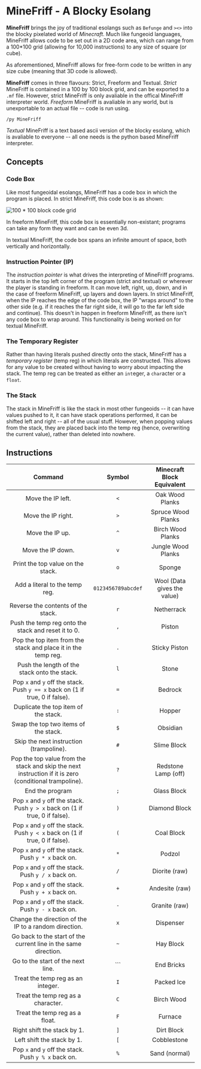 # MineFriff - A Blocky Esolang
**MineFriff** brings the joy of traditional esolangs such as `Befunge` and `><>` into the blocky pixelated world of _Minecraft_.  Much like fungeoid languages, MineFriff allows code to be set out in a 2D code area, which can range from a 100*100 grid (allowing for 10,000 instructions) to any size of square (or cube).

As aforementioned, MineFriff allows for free-form code to be written in any size cube (meaning that 3D code is allowed).

**MineFriff** comes in three flavours: Strict, Freeform and Textual. _Strict_ MineFriff is contained in a 100 by 100 block grid, and can be exported to a `.mf` file. However, strict MineFriff is only avaliable in the offical MineFriff interpreter world. _Freeform_ MineFriff is avaliable in any world, but is unexportable to an actual file -- code is run using.
```
/py MineFriff
```

_Textual_ MineFriff is a text based ascii version of the blocky esolang, which is avaliable to everyone -- all one needs is the python based MineFriff interpreter.

## Concepts
### Code Box
Like most fungeoidal esolangs, MineFriff has a code box in which the program is placed. In strict MineFriff, this code box is as shown:

![100 * 100 block code grid](https://lh3.googleusercontent.com/tXp9f3xuB_S83ek8RkoznTq1_sIqf2aH-zNH4aiBXxvzJwT58d5r2HStrCprvPhJMj6L9YkVaiSR2khAZeB4an2oDgveBt7zIcBypbxul1-xyhlx2QN4D0tnh3mYctoc64-GU93R6FXWgysyoixHkw6yq1dqAaIZT0bT8EKU_pZSKE-wIzniB_ofbzc-w6vssv4MiiWgcGcaq80jh8DdNK7fRQnOps5OFpOxuKJKJEZkyA1SzEKKPu-xTy9CwDq-AQuob3M0xGWNZEpJdoE4f2VhYqAcSUOCcX8X_TxggFFb-wvrk5F9cnowz2zAbikDHguvf3MfKuEj7xbIOrhQGXJI64NcywYPNv7AWWDnQFdVzjQEM9Z8-CKKBMXabvxN4lIamdjiYM8ssFpVF9KVEGQ0k7DZeNrEGHz1eeWprsDJOqxbDC8duDvqkFCwGuTqzGKxf3e8Ycevm6qFG3VPHEnSuwbF7UZbYe220jT5FrhzbP4ahnmPpvuy7mODhtM6RRpWJqqjq4GMScCV4n3hd_2h1HxHIAj_s4nRfrCnnGgKji8ZThxs959EOBHseMlenT3MDAnzzH31MO_DzPWCsxH7BYDRZJ46hAMlWExQHvNHBmSqpYWPnZcLEEdsIjs=w1186-h741-no)

In freeform MineFriff, this code box is essentially non-existant; programs can take any form they want and can be even 3d.

In textual MineFriff, the code box spans an infinite amount of space, both vertically and horizontally.

### Instruction Pointer (IP)
The _instruction pointer_ is what drives the interpreting of MineFriff programs. It starts in the top left corner of the program (strict and textual) or wherever the player is standing in freeform. It can move left, right, up, down, and in the case of freeform MineFriff, up layers and down layers. In strict MineFriff, when the IP reaches the edge of the code box, the IP "wraps around" to the other side (e.g. if it reaches the far right side, it will go to the far left side and continue). This doesn't in happen in freeform MineFriff, as there isn't any code box to wrap around. This functionality is being worked on for textual MineFriff.

### The Temporary Register
Rather than having literals pushed directly onto the stack, MineFriff has a _temporary register_ (temp reg) in which literals are constructed. This allows for any value to be created without having to worry about impacting the stack. The temp reg can be treated as either an `int`eger, a `char`acter or a `float`.

### The Stack
The stack in MineFriff is like the stack in most other fungeoids -- it can have values pushed to it, it can have stack operations performed, it can be shifted left and right -- all of the usual stuff. However, when popping values from the stack, they are placed back into the temp reg (hence, overwriting the current value), rather than deleted into nowhere.

## Instructions
|                                                 Command                                                |       Symbol       |  Minecraft Block Equivalent |
|:------------------------------------------------------------------------------------------------------:|:------------------:|:---------------------------:|
| Move the IP left.                                                                                      |         `<`        | Oak Wood Planks             |
| Move the IP right.                                                                                     |         `>`        | Spruce Wood Planks          |
| Move the IP up.                                                                                        |         `^`        | Birch Wood Planks           |
| Move the IP down.                                                                                      |         `v`        | Jungle Wood Planks          |
| Print the top value on the stack.                                                                      |         `o`        | Sponge                      |
| Add a literal to the temp reg.                                                                         | `0123456789abcdef` | Wool (Data gives the value) |
| Reverse the contents of the stack.                                                                     |         `r`        | Netherrack                  |
| Push the temp reg onto the stack and reset it to 0.                                                    |         `,`        | Piston                      |
| Pop the top item from the stack and place it in the temp reg.                                          |         `.`        | Sticky Piston               |
| Push the length of the stack onto the stack.                                                           |         `l`        | Stone                       |
| Pop `x` and `y` off the stack. Push `y == x` back on (1 if true, 0 if false).                          |         `=`        | Bedrock                     |
| Duplicate the top item of the stack.                                                                   |         `:`        | Hopper                      |
| Swap the top two items of the stack.                                                                   |         `$`        | Obsidian                    |
| Skip the next instruction (trampoline).                                                                |         `#`        | Slime Block                 |
| Pop the top value from the stack and skip the next instruction if it is zero (conditional trampoline). |         `?`        | Redstone Lamp (off)         |
| End the program                                                                                        |         `;`        | Glass Block                 |
| Pop `x` and `y` off the stack. Push `y > x` back on (1 if true, 0 if false).                           |         `)`        | Diamond Block               |
| Pop `x` and `y` off the stack. Push `y < x` back on (1 if true, 0 if false).                           |         `(`        | Coal Block                  |
| Pop `x` and `y` off the stack. Push `y * x` back on.                                                   |         `*`        | Podzol                      |
| Pop `x` and `y` off the stack. Push `y / x` back on.                                                   |         `/`        | Diorite (raw)               |
| Pop `x` and `y` off the stack. Push `y + x` back on.                                                   |         `+`        | Andesite (raw)              |
| Pop `x` and `y` off the stack. Push `y - x` back on.                                                   |         `-`        | Granite (raw)               |
| Change the direction of the IP to a random direction.                                                  |         `x`        | Dispenser                   |
| Go back to the start of the current line in the same direction.                                        |         `~`        | Hay Block                   |
| Go to the start of the next line.                                                                      |        `\``        | End Bricks                  |
| Treat the temp reg as an integer.                                                                      |         `I`        | Packed Ice                  |
| Treat the temp reg as a character.                                                                     |         `C`        | Birch Wood                  |
| Treat the temp reg as a float.                                                                         |         `F`        | Furnace                     |
| Right shift the stack by 1.                                                                            |         `]`        | Dirt Block                  |
| Left shift the stack by 1.                                                                             |         `[`        | Cobblestone                 |
| Pop `x` and `y` off the stack. Push `y % x` back on.                                                   |         `%`        | Sand (normal)               |


